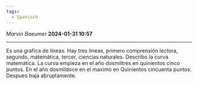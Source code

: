 ```yaml
---
tags:
  - Spanisch
---
```

*Marvin Baeumer* **2024-01-31 10:57**

---
Es una grafica de lineas. Hay tres líneas, primero comprensión lectora,  segundo, matemática, tercer, ciencias naturales. Describo la curva matemática. La curva empieza en el año dosmiltres en quinientos cinco puntos. En el año dosmildoce  en el maximo en Quinientos cincuenta puntos. Despues baja abruptamente.